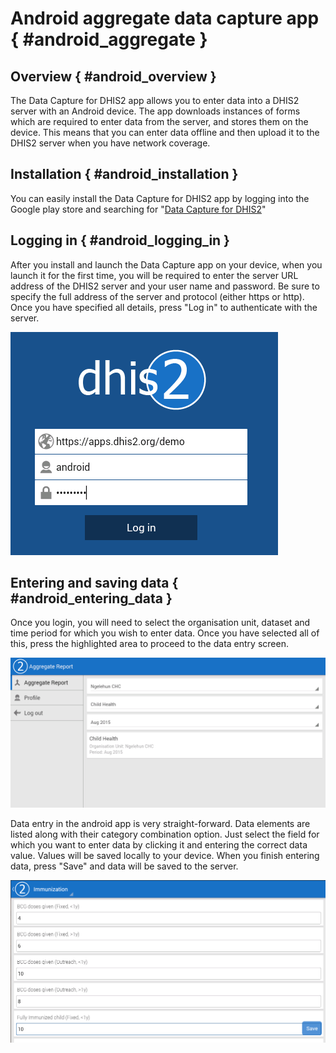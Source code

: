 # Android aggregate data capture app { #android_aggregate } 

## Overview { #android_overview } 

The Data Capture for DHIS2 app allows you to enter data into a DHIS2
server with an Android device. The app downloads instances of forms
which are required to enter data from the server, and stores them on the
device. This means that you can enter data offline and then upload it to
the DHIS2 server when you have network coverage.

## Installation { #android_installation } 

You can easily install the Data Capture for DHIS2 app by logging into
the Google play store and searching for "[Data Capture for
DHIS2](https://play.google.com/store/apps/details?id=org.dhis2.mobile)"

## Logging in { #android_logging_in } 

After you install and launch the Data Capture app on your device, when
you launch it for the first time, you will be required to enter the
server URL address of the DHIS2 server and your user name and password.
Be sure to specify the full address of the server and protocol (either
https or http). Once you have specified all details, press "Log in" to
authenticate with the server.


![](resources/images/android/dc/android_dc_login.png)

## Entering and saving data { #android_entering_data } 

Once you login, you will need to select the organisation unit, dataset
and time period for which you wish to enter data. Once you have selected
all of this, press the highlighted area to proceed to the data entry
screen.


![](resources/images/android/dc/android_dc_select.png)

Data entry in the android app is very straight-forward. Data elements
are listed along with their category combination option. Just select the
field for which you want to enter data by clicking it and entering the
correct data value. Values will be saved locally to your device. When
you finish entering data, press "Save" and data will be saved to the
server.

![](resources/images/android/dc/android_dc_enter.png)

